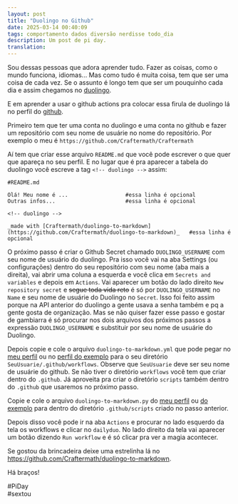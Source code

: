 ```yaml
---
layout: post
title: "Duolingo no Github"
date: 2025-03-14 00:40:09
tags: comportamento dados diversão nerdisse todo_dia 
description: Um post de pi day.
translation:
---
```


Sou dessas pessoas que adora aprender tudo. Fazer as coisas, como o mundo funciona, idiomas... Mas como tudo é muita coisa, tem que ser uma coisa de cada vez. Se o assunto é longo tem que ser um pouquinho cada dia e assim chegamos no [duolingo](https://www.duolingo.com/profile/Caoticarol).   

E em aprender a usar o github actions pra colocar essa firula de duolingo lá no perfil do [github](https://github.com/Craftermath).   

Primeiro tem que ter uma conta no duolingo e uma conta no github e fazer um repositório com seu nome de usuárie no nome do repositório. Por exemplo o meu é `https://github.com/Craftermath/Craftermath`   

Aí tem que criar esse arquivo `README.md` que você pode escrever o que quer que apareça no seu perfil. E no lugar que é pra aparecer a tabela do duolingo você escreve a tag ```<!-- duolingo -->``` assim:

```
#README.md

Olá! Meu nome é ...                  #essa linha é opcional
Outras infos...                      #essa linha é opcional

<!-- duolingo -->

_made with [Craftermath/duolingo-to-markdown](https://github.com/Craftermath/duolingo-to-markdown)_   #essa linha é opcional

```

O próximo passo é criar o Github Secret chamado ```DUOLINGO_USERNAME``` com seu nome de usuário do duolingo. Pra isso você vai na aba Settings (ou configurações) dentro do seu repositório com seu nome (aba mais a direita), vai abrir uma coluna a esquerda e você clica em `Secrets and variables` e depois em `Actions`. Vai aparecer um botão do lado direito `New repository secret` e ~~segue toda vida reto~~ é só por ```DUOLINGO_USERNAME``` no `Name` e seu nome de usuárie do Duolingo no `Secret`. Isso foi feito assim porque na API anterior do duolingo a gente usava a senha também e pq a gente gosta de organização.  Mas se não quiser fazer esse passo e gostar de gambiarra é só procurar nos dois arquivos dos próximos passos a expressão ```DUOLINGO_USERNAME``` e substituir por seu nome de usuárie do Duolingo.   

Depois copie e cole o arquivo ```duolingo-to-markdown.yml``` que pode pegar no [meu perfil](https://github.com/Craftermath/Craftermath/blob/main/.github/workflows/duolingo-to-markdown.yml) ou no [perfil do exemplo](https://github.com/Craftermath/duolingo-to-markdown/blob/main/.github/workflows/dailyduo.yml) para o seu diretório ```SeuUsuarie/.github/workflows```. Observe que `SeuUsuarie` deve ser seu nome de usuárie do github. Se não tiver o diretório `workflows` você tem que criar dentro do `.github`. Já aproveita pra criar o diretório `scripts` também dentro do `.github` que usaremos no próximo passo.   

Copie e cole o arquivo ```duolingo-to-markdown.py``` do [meu perfil](https://github.com/Craftermath/Craftermath/tree/main/.github/scripts) ou [do exemplo](https://github.com/Craftermath/duolingo-to-markdown/blob/main/duolingo-to-markdown.py) para dentro do diretório ```.github/scripts``` criado no passo anterior.

Depois disso você pode ir na aba ```Actions``` e procurar no lado esquerdo da tela os workflows e clicar no ```dailyduo```. No lado direito da tela vai aparecer um botão dizendo `Run workflow` e é só clicar pra ver a magia acontecer.  

Se gostou da brincadeira deixe uma estrelinha lá no <https://github.com/Craftermath/duolingo-to-markdown>.

Há braços!

#PiDay   
#sextou




